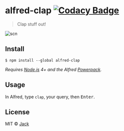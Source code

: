 # alfred-clap [![Codacy Badge](https://api.codacy.com/project/badge/Grade/5113b616b39a4d848be92757905b3b81)](https://www.codacy.com/app/jacc/alfred-clap?utm_source=github.com&utm_medium=referral&utm_content=jacc/alfred-clap&utm_campaign=badger)

> Clap stuff out!

![scn](https://cdn.rawgit.com/jacc/alfred-clap/37250f14/scn.png)


## Install

```
$ npm install --global alfred-clap
```

*Requires [Node.js](https://nodejs.org) 4+ and the Alfred [Powerpack](https://www.alfredapp.com/powerpack/).*


## Usage

In Alfred, type `clap`, your query, then <kbd>Enter</kbd>.


## License

MIT © [Jack](http://jack.ga)
